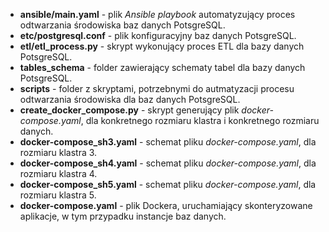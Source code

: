 - **ansible/main.yaml** - plik *Ansible playbook* automatyzujący proces odtwarzania środowiska baz danych PotsgreSQL.
- **etc/postgresql.conf** - plik konfiguracyjny baz danych PotsgreSQL.
- **etl/etl_process.py** - skrypt wykonujący proces ETL dla bazy danych PotsgreSQL.
- **tables_schema** - folder zawierający schematy tabel dla bazy danych PotsgreSQL.
- **scripts** - folder z skryptami, potrzebnymi do autmatyzacji procesu odtwarzania środowiska dla baz danych PotsgreSQL.
- **create_docker_compose.py** - skrypt generujący plik *docker-compose.yaml*, dla konkretnego rozmiaru klastra i konkretnego rozmiaru danych.
- **docker-compose_sh3.yaml** - schemat pliku *docker-compose.yaml*, dla rozmiaru klastra 3.
- **docker-compose_sh4.yaml** - schemat pliku *docker-compose.yaml*, dla rozmiaru klastra 4.
- **docker-compose_sh5.yaml** - schemat pliku *docker-compose.yaml*, dla rozmiaru klastra 5.
- **docker-compose.yaml** - plik Dockera, uruchamiający skonteryzowane aplikacje, w tym przypadku instancje baz danych.
